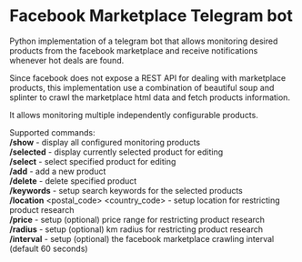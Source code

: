 # Facebook Marketplace Telegram bot

Python implementation of a telegram bot that allows
monitoring desired products from the facebook marketplace
and receive notifications whenever hot deals are found.

Since facebook does not expose a REST API for dealing with marketplace products,
this implementation use a combination of beautiful soup and splinter to crawl the marketplace html
data and fetch products information.

It allows monitoring multiple independently configurable products.

Supported commands:  
**/show** - display all configured monitoring products  
**/selected** - display currently selected product for editing  
**/select** <product-name> - select specified product for editing  
**/add** <product-name> - add a new product  
**/delete** <product-name> - delete specified product  
**/keywords** <keywords> - setup search keywords for the selected products  
**/location** <postal_code> <country_code> - setup location for restricting product research  
**/price** <min> <max> - setup (optional) price range for restricting product research  
**/radius** <km> - setup (optional) km radius for restricting product research  
**/interval** <seconds> - setup (optional) the facebook marketplace crawling interval (default 60 seconds)